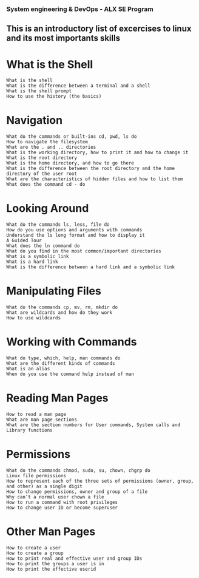 ### System engineering & DevOps - ALX SE Program
##  This is an introductory list of excercises to linux and its most importants skills

# What is the Shell

    What is the shell
    What is the difference between a terminal and a shell
    What is the shell prompt
    How to use the history (the basics)

# Navigation

    What do the commands or built-ins cd, pwd, ls do
    How to navigate the filesystem
    What are the . and .. directories
    What is the working directory, how to print it and how to change it
    What is the root directory
    What is the home directory, and how to go there
    What is the difference between the root directory and the home directory of the user root
    What are the characteristics of hidden files and how to list them
    What does the command cd - do

# Looking Around

    What do the commands ls, less, file do
    How do you use options and arguments with commands
    Understand the ls long format and how to display it
    A Guided Tour
    What does the ln command do
    What do you find in the most common/important directories
    What is a symbolic link
    What is a hard link
    What is the difference between a hard link and a symbolic link

# Manipulating Files

    What do the commands cp, mv, rm, mkdir do
    What are wildcards and how do they work
    How to use wildcards

# Working with Commands

    What do type, which, help, man commands do
    What are the different kinds of commands
    What is an alias
    When do you use the command help instead of man

# Reading Man Pages

    How to read a man page
    What are man page sections
    What are the section numbers for User commands, System calls and Library functions

# Permissions

    What do the commands chmod, sudo, su, chown, chgrp do
    Linux file permissions
    How to represent each of the three sets of permissions (owner, group, and other) as a single digit
    How to change permissions, owner and group of a file
    Why can’t a normal user chown a file
    How to run a command with root privileges
    How to change user ID or become superuser

# Other Man Pages

    How to create a user
    How to create a group
    How to print real and effective user and group IDs
    How to print the groups a user is in
    How to print the effective userid

